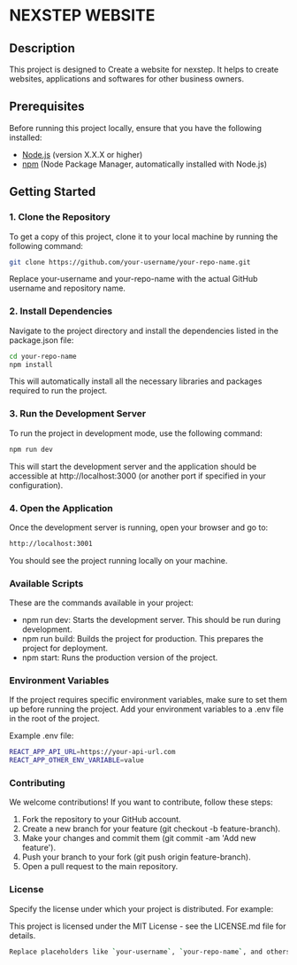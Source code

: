 # NEXSTEP WEBSITE

## Description

This project is designed to Create a website for nexstep. It helps to create websites, applications and softwares for other business owners.

## Prerequisites

Before running this project locally, ensure that you have the following installed:

- [Node.js](https://nodejs.org/) (version X.X.X or higher)
- [npm](https://npmjs.com) (Node Package Manager, automatically installed with Node.js)

## Getting Started

### 1. Clone the Repository

To get a copy of this project, clone it to your local machine by running the following command:

```bash
git clone https://github.com/your-username/your-repo-name.git
```
Replace your-username and your-repo-name with the actual GitHub username and repository name.

### 2. Install Dependencies

Navigate to the project directory and install the dependencies listed in the package.json file:

```bash
cd your-repo-name
npm install
```
This will automatically install all the necessary libraries and packages required to run the project.

### 3. Run the Development Server

To run the project in development mode, use the following command:

```bash
npm run dev
```
This will start the development server and the application should be accessible at http://localhost:3000 (or another port if specified in your configuration).

### 4. Open the Application

Once the development server is running, open your browser and go to:

```bash
http://localhost:3001
```
You should see the project running locally on your machine.

### Available Scripts

These are the commands available in your project:

* npm run dev: Starts the development server. This should be run during development.
* npm run build: Builds the project for production. This prepares the project for deployment.
* npm start: Runs the production version of the project.

### Environment Variables

If the project requires specific environment variables, make sure to set them up before running the project. Add your environment variables to a .env file in the root of the project.

Example .env file:

```bash
REACT_APP_API_URL=https://your-api-url.com
REACT_APP_OTHER_ENV_VARIABLE=value
```

### Contributing
We welcome contributions! If you want to contribute, follow these steps:

1. Fork the repository to your GitHub account.
2. Create a new branch for your feature (git checkout -b feature-branch).
3. Make your changes and commit them (git commit -am 'Add new feature').
4. Push your branch to your fork (git push origin feature-branch).
5. Open a pull request to the main repository.

### License

Specify the license under which your project is distributed. For example:

This project is licensed under the MIT License - see the LICENSE.md file for details.

```bash
Replace placeholders like `your-username`, `your-repo-name`, and others with your actual project details. This format will guide users through the process of setting up and running your project.
```